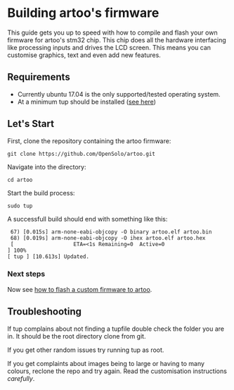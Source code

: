 # Building artoo's firmware
This guide gets you up to speed with how to compile and flash your own firmware for artoo's stm32 chip.  This chip does all the hardware interfacing like processing inputs and drives the LCD screen.  This means you can customise graphics, text and even add new features.

## Requirements
* Currently ubuntu 17.04 is the only supported/tested operating system.
* At a minimum tup should be installed ([see here](http://gittup.org/tup/))

## Let's Start
First, clone the repository containing the artoo firmware:
```
git clone https://github.com/OpenSolo/artoo.git
```
Navigate into the directory:
```
cd artoo
```
Start the build process:
```
sudo tup
```
A successfull build should end with something like this:
```
 67) [0.015s] arm-none-eabi-objcopy -O binary artoo.elf artoo.bin              
 68) [0.019s] arm-none-eabi-objcopy -O ihex artoo.elf artoo.hex                
 [                   ETA=<1s Remaining=0  Active=0                    ] 100%
[ tup ] [10.613s] Updated. 
```
### Next steps
Now see [how to flash a custom firmware to artoo](https://github.com/OpenSolo/documentation/blob/master/artoo/flash-custom-firmware.md).

## Troubleshooting
If tup complains about not finding a tupfile double check the folder you are in.  It should be the root directory clone from git.

If you get other random issues try running tup as root.

If you get complaints about images being to large or having to many colours, reclone the repo and try again. Read the customisation instructions *carefully*.
